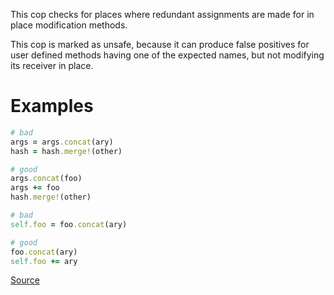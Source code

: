 
This cop checks for places where redundant assignments are made for in place
modification methods.

This cop is marked as unsafe, because it can produce false positives for
user defined methods having one of the expected names, but not modifying
its receiver in place.

# Examples

```ruby
# bad
args = args.concat(ary)
hash = hash.merge!(other)

# good
args.concat(foo)
args += foo
hash.merge!(other)

# bad
self.foo = foo.concat(ary)

# good
foo.concat(ary)
self.foo += ary
```

[Source](http://www.rubydoc.info/gems/rubocop/RuboCop/Cop/Style/RedundantSelfAssignment)